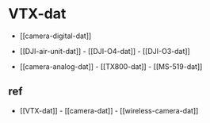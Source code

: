 
# VTX-dat

- [[camera-digital-dat]]

- [[DJI-air-unit-dat]] - [[DJI-O4-dat]] - [[DJI-O3-dat]] 

- [[camera-analog-dat]] - [[TX800-dat]] - [[MS-519-dat]]


## ref 

- [[VTX-dat]] - [[camera-dat]] - [[wireless-camera-dat]]